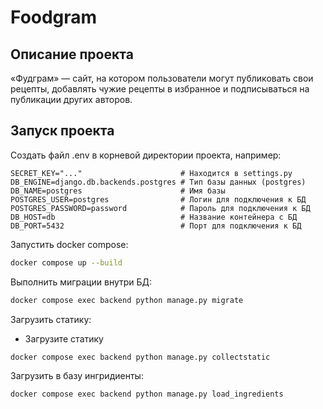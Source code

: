 # Foodgram

## Описание проекта
«Фудграм» — сайт, на котором пользователи могут публиковать свои рецепты, добавлять чужие рецепты в избранное и подписываться на публикации других авторов.

## Запуск проекта

Создать файл .env в корневой директории проекта, например:


```.env
SECRET_KEY="..."                      # Находится в settings.py
DB_ENGINE=django.db.backends.postgres # Тип базы данных (postgres)
DB_NAME=postgres                      # Имя базы
POSTGRES_USER=postgres                # Логин для подключения к БД
POSTGRES_PASSWORD=password            # Пароль для подключения к БД
DB_HOST=db                            # Название контейнера с БД
DB_PORT=5432                          # Порт для подключения к БД
```

Запустить docker compose:

```bash
docker compose up --build
```

Выполнить миграции внутри БД:

```bash
docker compose exec backend python manage.py migrate
```

Загрузить статику:

- Загрузите статику

```bash
docker compose exec backend python manage.py collectstatic
```

Загрузить в базу ингридиенты:

```bash
docker compose exec backend python manage.py load_ingredients
```
